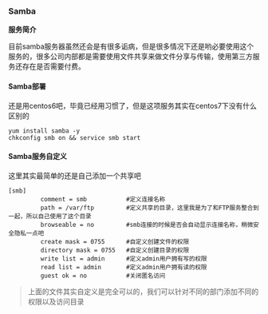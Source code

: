 ### Samba


**服务简介**

目前samba服务器虽然还会是有很多诟病，但是很多情况下还是哟必要使用这个服务的，很多公司内部都是需要使用文件共享来做文件分享与传输，使用第三方服务还存在是否需要付费。

#### Samba部署

还是用centos6吧，毕竟已经用习惯了，但是这项服务其实在centos7下没有什么区别的
``` auto
yum install samba -y
chkconfig smb on && service smb start
```
#### Samba服务自定义
这里其实最简单的还是自己添加一个共享吧
```auto
[smb]
         comment = smb           #定义连接名称
         path = /var/ftp         #定义共享的目录，这里我是为了和FTP服务整合到一起，所以自己使用了这个目录
         browseable = no         #smb连接的时候是否会自动显示连接名称，稍微安全隐私一点吧
         create mask = 0755      #自定义创建文件的权限
         directory mask = 0755   #自定义创建目录的权限
         write list = admin      #定义admin用户拥有写的权限
         read list = admin       #定义admin用户拥有读的权限
         guest ok = no           #关闭匿名访问
```
> 上面的文件其实自定义是完全可以的，我们可以针对不同的部门添加不同的权限以及访问目录
